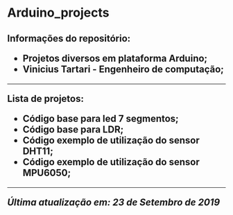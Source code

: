 <h1>Arduino_projects

<h2>Informações do repositório:

- Projetos diversos em plataforma Arduino;
- Vinicius Tartari - Engenheiro de computação;

---

Lista de projetos:

- Código base para led 7 segmentos;
- Código base para LDR;
- Código exemplo de utilização do sensor DHT11;
- Código exemplo de utilização do sensor MPU6050;

---

_Última atualização em: 23 de Setembro de 2019_
